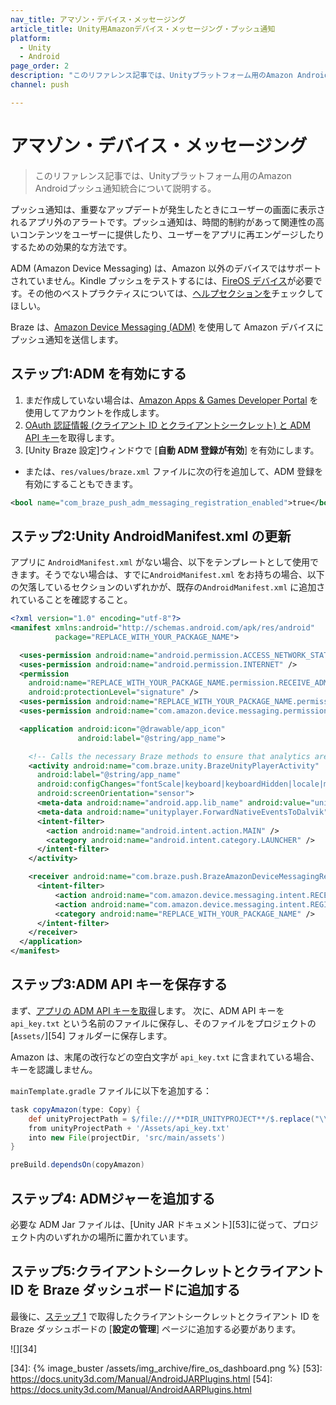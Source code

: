 ```yaml
---
nav_title: アマゾン・デバイス・メッセージング
article_title: Unity用Amazonデバイス・メッセージング・プッシュ通知
platform: 
  - Unity
  - Android
page_order: 2
description: "このリファレンス記事では、Unityプラットフォーム用のAmazon Androidプッシュ通知統合について説明する。"
channel: push

---
```


# アマゾン・デバイス・メッセージング

> このリファレンス記事では、Unityプラットフォーム用のAmazon Androidプッシュ通知統合について説明する。

プッシュ通知は、重要なアップデートが発生したときにユーザーの画面に表示されるアプリ外のアラートです。プッシュ通知は、時間的制約があって関連性の高いコンテンツをユーザーに提供したり、ユーザーをアプリに再エンゲージしたりするための効果的な方法です。

ADM (Amazon Device Messaging) は、Amazon 以外のデバイスではサポートされていません。Kindle プッシュをテストするには、[FireOS デバイス][32]が必要です。その他のベストプラクティスについては、[ヘルプセクションを][8]チェックしてほしい。

Braze は、[Amazon Device Messaging (ADM)][14] を使用して Amazon デバイスにプッシュ通知を送信します。

## ステップ1:ADM を有効にする

1. まだ作成していない場合は、[Amazon Apps & Games Developer Portal][10] を使用してアカウントを作成します。
2. [OAuth 認証情報 (クライアント ID とクライアントシークレット) と ADM API キー][11]を取得します。
3. \[Unity Braze 設定]ウィンドウで \[**自動 ADM 登録が有効**] を有効にします。 
  - または、`res/values/braze.xml` ファイルに次の行を追加して、ADM 登録を有効にすることもできます。

  ```xml
  <bool name="com_braze_push_adm_messaging_registration_enabled">true</bool>
  ```

## ステップ2:Unity AndroidManifest.xml の更新

アプリに `AndroidManifest.xml` がない場合、以下をテンプレートとして使用できます。そうでない場合は、すでに`AndroidManifest.xml` をお持ちの場合、以下の欠落しているセクションのいずれかが、既存の`AndroidManifest.xml` に追加されていることを確認すること。

```xml
<?xml version="1.0" encoding="utf-8"?>
<manifest xmlns:android="http://schemas.android.com/apk/res/android"
          package="REPLACE_WITH_YOUR_PACKAGE_NAME">

  <uses-permission android:name="android.permission.ACCESS_NETWORK_STATE" />
  <uses-permission android:name="android.permission.INTERNET" />
  <permission
    android:name="REPLACE_WITH_YOUR_PACKAGE_NAME.permission.RECEIVE_ADM_MESSAGE"
    android:protectionLevel="signature" />
  <uses-permission android:name="REPLACE_WITH_YOUR_PACKAGE_NAME.permission.RECEIVE_ADM_MESSAGE" />
  <uses-permission android:name="com.amazon.device.messaging.permission.RECEIVE" />

  <application android:icon="@drawable/app_icon" 
               android:label="@string/app_name">

    <!-- Calls the necessary Braze methods to ensure that analytics are collected and that push notifications are properly forwarded to the Unity application. -->
    <activity android:name="com.braze.unity.BrazeUnityPlayerActivity" 
      android:label="@string/app_name" 
      android:configChanges="fontScale|keyboard|keyboardHidden|locale|mnc|mcc|navigation|orientation|screenLayout|screenSize|smallestScreenSize|uiMode|touchscreen" 
      android:screenOrientation="sensor">
      <meta-data android:name="android.app.lib_name" android:value="unity" />
      <meta-data android:name="unityplayer.ForwardNativeEventsToDalvik" android:value="true" />
      <intent-filter>
        <action android:name="android.intent.action.MAIN" />
        <category android:name="android.intent.category.LAUNCHER" />
      </intent-filter>
    </activity>

    <receiver android:name="com.braze.push.BrazeAmazonDeviceMessagingReceiver" android:permission="com.amazon.device.messaging.permission.SEND">
      <intent-filter>
          <action android:name="com.amazon.device.messaging.intent.RECEIVE" />
          <action android:name="com.amazon.device.messaging.intent.REGISTRATION" />
          <category android:name="REPLACE_WITH_YOUR_PACKAGE_NAME" />
      </intent-filter>
    </receiver>
  </application>
</manifest>
```

## ステップ3:ADM API キーを保存する

まず、[アプリの ADM API キーを取得][11]します。 次に、ADM API キーを `api_key.txt` という名前のファイルに保存し、そのファイルをプロジェクトの [`Assets/`][54] フォルダーに保存します。

Amazon は、末尾の改行などの空白文字が `api_key.txt` に含まれている場合、キーを認識しません。

`mainTemplate.gradle` ファイルに以下を追加する：

```gradle
task copyAmazon(type: Copy) {
    def unityProjectPath = $/file:///**DIR_UNITYPROJECT**/$.replace("\\", "/")
    from unityProjectPath + '/Assets/api_key.txt'
    into new File(projectDir, 'src/main/assets')
}

preBuild.dependsOn(copyAmazon)
```

## ステップ4: ADMジャーを追加する

必要な ADM Jar ファイルは、\[Unity JAR ドキュメント][53]に従って、プロジェクト内のいずれかの場所に置かれています。

## ステップ5:クライアントシークレットとクライアント ID を Braze ダッシュボードに追加する

最後に、[ステップ 1][2] で取得したクライアントシークレットとクライアント ID を Braze ダッシュボードの \[**設定の管理**] ページに追加する必要があります。

![][34]

[2]: #step-1-enable-adm
[8]: {{site.baseurl}}/developer_guide/platform_integration_guides/android/push_notifications/fireos/troubleshooting/
[10]: https://developer.amazon.com/public
[11]: https://developer.amazon.com/public/apis/engage/device-messaging/tech-docs/02-obtaining-adm-credentials
[12]: https://developer.amazon.com/public/apis/engage/device-messaging/tech-docs/03-setting-up-adm
[14]: https://developer.amazon.com/public/apis/engage/device-messaging
[29]: {{site.baseurl}}/developer_guide/platform_integration_guides/android/advanced_use_cases/deep_linking/
[32]: https://developer.amazon.com/appsandservices/apis/engage/device-messaging/tech-docs/04-integrating-your-app-with-adm
[34]: {% image_buster /assets/img_archive/fire_os_dashboard.png %}
[53]: https://docs.unity3d.com/Manual/AndroidJARPlugins.html
[54]: https://docs.unity3d.com/Manual/AndroidAARPlugins.html
